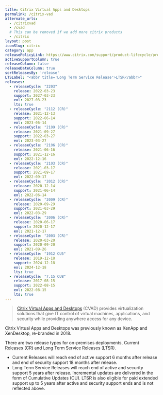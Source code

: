 ```yaml
---
title: Citrix Virtual Apps and Desktops
permalink: /citrix-vad
alternate_urls:
  - /citrixvad
  - /cvad
  # This can be removed if we add more citrix products
  - /citrix
layout: post
iconSlug: citrix
category: app
releasePolicyLink: https://www.citrix.com/support/product-lifecycle/product-matrix
activeSupportColumn: true
releaseColumn: false
releaseDateColumn: true
sortReleasesBy: 'release'
LTSLabel: "<abbr title='Long Term Service Release'>LTSR</abbr>"
releases:
  - releaseCycle: "2203"
    release: 2022-03-23
    support: 2027-03-23
    eol: 2027-03-23
    lts: true
  - releaseCycle: "2112 (CR)"
    release: 2021-12-13
    support: 2022-06-14
    eol: 2023-06-14
  - releaseCycle: "2109 (CR)"
    release: 2021-09-27
    support: 2022-03-27
    eol: 2023-03-27
  - releaseCycle: "2106 (CR)"
    release: 2021-06-16
    support: 2021-12-16
    eol: 2022-12-16
  - releaseCycle: "2103 (CR)"
    release: 2021-03-17
    support: 2021-09-17
    eol: 2022-09-17
  - releaseCycle: "2012 (CR)"
    release: 2020-12-14
    support: 2021-06-14
    eol: 2022-06-14
  - releaseCycle: "2009 (CR)"
    release: 2020-09-29
    support: 2021-03-29
    eol: 2022-03-29
  - releaseCycle: "2006 (CR)"
    release: 2020-06-17
    support: 2020-12-17
    eol: 2021-12-17
  - releaseCycle: "2003 (CR)"
    release: 2020-03-20
    support: 2020-09-20
    eol: 2021-09-26
  - releaseCycle: "1912 CU5"
    release: 2019-12-18
    support: 2024-12-18
    eol: 2024-12-18
    lts: true
  - releaseCycle: "7.15 CU8"
    release: 2017-08-15
    support: 2022-08-15
    eol: 2022-08-15
    lts: true
---
```


> [Citrix Virtual Apps and Desktops](https://www.citrix.com/products/citrix-virtual-apps-and-desktops/) (CVAD) provides virtualization solutions that give IT control of virtual machines, applications, and security while providing anywhere access for any device.

Citrix Virtual Apps and Desktops was previously known as XenApp and XenDesktop, re-branded in 2018.

There are two release types for on-premises deployments, Current Releases (CR) and Long Term Service Releases (LTSR).

* Current Releases will reach end of active support 6 months after release and end of security support 18 months after release.
* Long Term Service Releases will reach end of active and security support 5 years after release. Incremental updates are delivered in the form of Cumulative Updates (CU). LTSR is also eligible for paid extended support up to 5 years after active and security support ends and is not reflected above.
